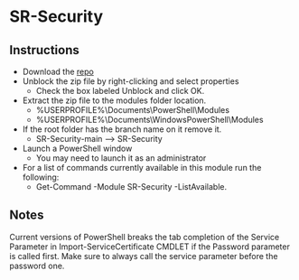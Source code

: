 # SR-Security

## Instructions
* Download the [repo](https://github.com/JessieSalgado/SR-Security/archive/refs/heads/master.zip) 
* Unblock the zip file by right-clicking and select properties
    * Check the box labeled Unblock and click OK.
* Extract the zip file to the modules folder location.
    * %USERPROFILE%\Documents\PowerShell\Modules
    * %USERPROFILE%\Documents\WindowsPowerShell\Modules
* If the root folder has the branch name on it remove it.
    * SR-Security-main --> SR-Security
* Launch a PowerShell window
    * You may need to launch it as an administrator
* For a list of commands currently available in this module run the following:
    * Get-Command -Module SR-Security -ListAvailable.

## Notes
Current versions of PowerShell breaks the tab completion of the Service Parameter in Import-ServiceCertificate CMDLET if the Password parameter is called first.
Make sure to always call the service parameter before the password one.